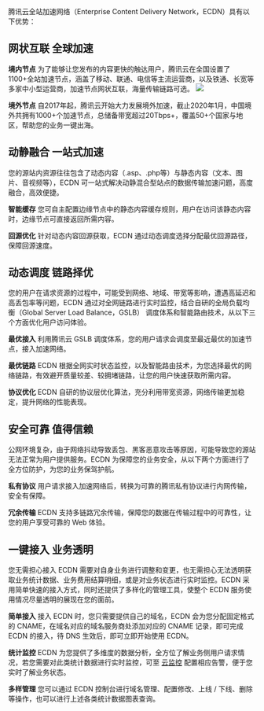 腾讯云全站加速网络（Enterprise Content Delivery Network，ECDN）具有以下优势：
## 网状互联 全球加速
**境内节点**
为了能够让您发布的内容更快的触达用户，腾讯云在全国设置了1100+全站加速节点，涵盖了移动、联通、电信等主流运营商，以及铁通、长宽等多家中小型运营商，加速节点网状互联，海量传输链路可选。
![](https://mc.qcloudimg.com/static/img/19f5708498e59acef7d60a755dee686e/image.png)

**境外节点**
自2017年起，腾讯云开始大力发展境外加速，截止2020年1月，中国境外共拥有1000+个加速节点，总储备带宽超过20Tbps+，覆盖50+个国家与地区，帮助您的业务一键出海。


## 动静融合 一站式加速
您的源站内资源往往包含了动态内容（.asp、.php等）与静态内容（文本、图片、音视频等），ECDN 可一站式解决动静混合型站点的数据传输加速问题，高度融合，高效便捷。

**智能缓存**
您可自主配置边缘节点中的静态内容缓存规则，用户在访问该静态内容时，边缘节点可直接返回所需内容。

**回源优化**
针对动态内容回源获取，ECDN 通过动态调度选择分配最优回源路径，保障回源速度。

## 动态调度 链路择优
您的用户在请求资源的过程中，可能受到网络、地域、带宽等影响，遭遇高延迟和高丢包率等问题，ECDN 通过对全网链路进行实时监控，结合自研的全局负载均衡（Global Server Load Balance，GSLB） 调度体系和智能路由技术，从以下三个方面优化用户访问体验。

**最优接入**
利用腾讯云 GSLB 调度体系，您的用户请求会调度至最近最优的加速节点，接入加速网络。

**最优链路**
ECDN 根据全网实时状态监控，以及智能路由技术，为您选择最优的网络链路，有效避开质量较差、较拥堵链路，让您的用户快速获取所需内容。

**协议优化**
ECDN 自研的协议层优化算法，充分利用带宽资源，网络传输更加稳定，提升网络的性能表现。

## 安全可靠 值得信赖
公网环境复杂，由于网络抖动导致丢包、黑客恶意攻击等原因，可能导致您的源站无法正常为用户提供服务。ECDN 为保障您的业务安全，从以下两个方面进行了全方位防护，为您的业务保驾护航。

**私有协议**
用户请求接入加速网络后，转换为可靠的腾讯私有协议进行内网传输，安全有保障。

**冗余传输**
ECDN 支持多链路冗余传输，保障您的数据在传输过程中的可靠性，让您的用户享受可靠的 Web 体验。

## 一键接入 业务透明
您无需担心接入 ECDN 需要对自身业务进行调整和变更，也无需担心无法透明获取业务统计数据、业务费用结算明细，或是对业务状态进行实时监控。ECDN 采用简单快速的接入方式，同时还提供了多样化的管理工具，使整个 ECDN 服务使用情况尽量透明的展现在您的面前。

**简单接入**
接入 ECDN 时，您只需要提供自己的域名，ECDN 会为您分配固定格式的 CNAME，在域名对应的域名服务商处添加对应的 CNAME 记录，即可完成 ECDN 的接入，待 DNS 生效后，即可立即开始使用 ECDN。

**统计监控**
ECDN 为您提供了多维度的数据分析，全方位了解业务侧用户请求情况，若您需要对此类统计数据进行实时监控，可至 [云监控](https://console.cloud.tencent.com/monitor) 配置相应告警，便于您实时了解业务状态。

**多样管理**
您可以通过 ECDN 控制台进行域名管理、配置修改、上线 / 下线、删除等操作，也可以进行上述各类统计数据图表查询。

